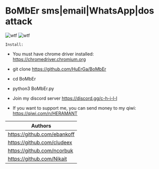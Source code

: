 # BoMbEr sms|email|WhatsApp|dos attack


![wtf](https://i.ibb.co/ChbFCPS/Comp-1-00000.png "BoMbEr") ![wtf](https://badgen.net/badge/:subject/:status/:color?icon=github)


`Install:`

* You must have chrome driver installed: https://chromedriver.chromium.org

* git clone https://github.com/HuErGa/BoMbEr

* cd BoMbEr

* python3 BoMbEr.py

* Join my discord server https://discord.gg/c-h-i-l-l

* If you want to support me, you can send money to my qiwi: https://qiwi.com/n/HERAMANT

| Authors |
|----------------|
| https://github.com/ebankoff|
| https://github.com/cludeex | 
| https://github.com/ncorbuk | 
| https://github.com/Nikait  | 
